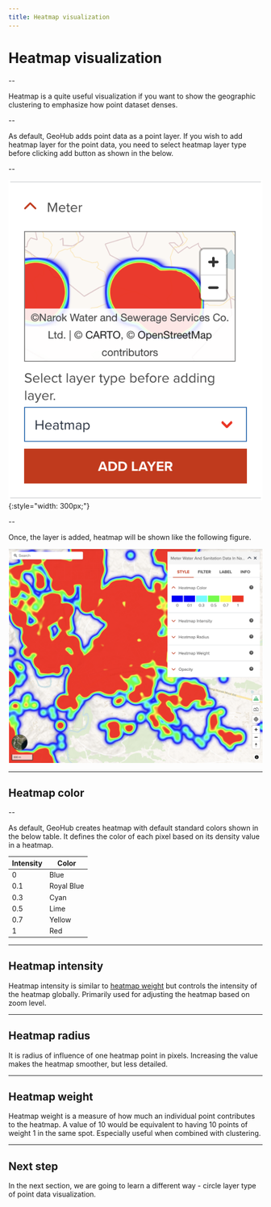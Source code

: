 ```yaml
---
title: Heatmap visualization
---
```


# Heatmap visualization

--

Heatmap is a quite useful visualization if you want to show the geographic clustering to emphasize how point dataset denses.

--

As default, GeoHub adds point data as a point layer. If you wish to add heatmap layer for the point data, you need to select heatmap layer type before clicking add button as shown in the below.

--

![Add point data as heatmap layer](../assets/visualization/visualize_vector_heatmap_select.png){:style="width: 300px;"}

--

Once, the layer is added, heatmap will be shown like the following figure.

![Styling for vector heatmap layer](../assets/visualization/visualize_vector_heatmap.png)

---

## Heatmap color

--

As default, GeoHub creates heatmap with default standard colors shown in the below table. It defines the color of each pixel based on its density value in a heatmap.

| Intensity | Color      |
| --------- | ---------- |
| 0         | Blue       |
| 0.1       | Royal Blue |
| 0.3       | Cyan       |
| 0.5       | Lime       |
| 0.7       | Yellow     |
| 1         | Red        |

---

## Heatmap intensity

Heatmap intensity is similar to [heatmap weight](#heatmap-weight) but controls the intensity of the heatmap globally. Primarily used for adjusting the heatmap based on zoom level.

---

## Heatmap radius

It is radius of influence of one heatmap point in pixels. Increasing the value makes the heatmap smoother, but less detailed.

---

## Heatmap weight

Heatmap weight is a measure of how much an individual point contributes to the heatmap. A value of 10 would be equivalent to having 10 points of weight 1 in the same spot. Especially useful when combined with clustering.

---

## Next step

In the next section, we are going to learn a different way - circle layer type of point data visualization.